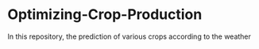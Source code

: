 # Optimizing-Crop-Production
In this repository, the prediction of various crops according to the weather
